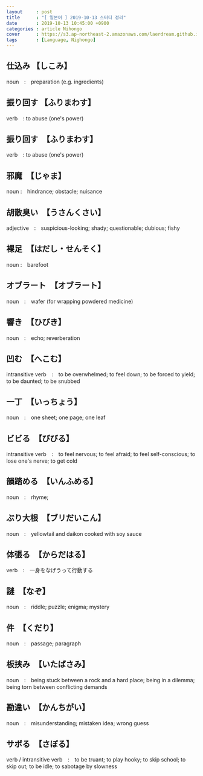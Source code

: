 ```yaml
---
layout     : post
title      : "[ 일본어 ] 2019-10-13 스터디 정리"
date       : 2019-10-13 10:45:00 +0900
categories : article Nihongo
cover      : https://s3.ap-northeast-2.amazonaws.com/laerdream.github.io/cover/jp.jpg
tags       : [Language, Nighongo]
---
```


## 仕込み 【しこみ】

noun　:　preparation (e.g. ingredients)

## 振り回す 【ふりまわす】

verb　: to abuse (one's power)

## 振り回す　【ふりまわす】

verb　: to abuse (one's power)

## 邪魔　【じゃま】

noun :　hindrance; obstacle; nuisance

## 胡散臭い　【うさんくさい】

adjective　:　suspicious-looking; shady; questionable; dubious; fishy

## 裸足　【はだし・せんそく】

noun :　barefoot

## オブラート　【オブラート】

noun　:　wafer (for wrapping powdered medicine)

## 響き　【ひびき】

noun　:　echo; reverberation

## 凹む　【へこむ】

intransitive verb　:　to be overwhelmed; to feel down; to be forced to yield; to be daunted; to be snubbed

## 一丁　【いっちょう】

noun　:　one sheet; one page; one leaf

## ビビる　【びびる】

intransitive verb　:　to feel nervous; to feel afraid; to feel self-conscious; to lose one's nerve; to get cold 

## 韻踏める　【いんふめる】

noun　:　rhyme;

## ぶり大根　【ブリだいこん】

noun　:　yellowtail and daikon cooked with soy sauce

## 体張る　【からだはる】

verb　:　一身をなげうって行動する

## 謎　【なぞ】

noun　:　riddle; puzzle; enigma; mystery

## 件　【くだり】

noun　:　passage; paragraph

## 板挟み　【いたばさみ】

noun　:　being stuck between a rock and a hard place; being in a dilemma; being torn between conflicting demands

## 勘違い　【かんちがい】

noun　:　misunderstanding; mistaken idea; wrong guess

## サボる　【さぼる】

verb / intransitive verb　:　to be truant; to play hooky; to skip school; to skip out; to be idle; to sabotage by slowness 